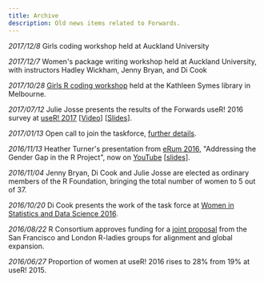 ```yaml
---
title: Archive
description: Old news items related to Forwards.
---
```

*2017/12/8* Girls coding workshop held at Auckland University

*2017/12/7* Women's package writing workshop held at Auckland University, with instructors Hadley Wickham, Jenny Bryan, and Di Cook

*2017/10/28* [Girls R coding workshop](https://forwards.github.io/blog/2017/11/20/girls-coding-workshop-melbourne/) held at the Kathleen Symes library in Melbourne.

*2017/07/12* Julie Josse presents the results of the Forwards useR! 2016 survey at [useR! 2017](https://user2017.brussels/) [[Video](https://channel9.msdn.com/events/useR-international-R-User-conferences/useR-International-R-User-2017-Conference/Diversity-of-the-R-Community?term=useR!%20diversity)] [[Slides](http://schd.ws/hosted_files/user2017/7d/useR%212017.pdf)].

*2017/01/13* Open call to join the taskforce, [further details](/blog/2017/01/13/call-to-join-forwards/).

*2016/11/13* Heather Turner's presentation from [eRum 2016](http://erum.ue.poznan.pl/), "Addressing the Gender Gap in the R Project", now on [YouTube](https://www.youtube.com/watch?v=fp6JY7cirww&list=PLCsJUtCRSFbejqCqAURNVOFFpoDCMeuO5) [[slides](http://rpubs.com/hturner/eRum2016)].

*2016/11/04* Jenny Bryan, Di Cook and Julie Josse are elected as ordinary members of the R Foundation, bringing the total number of women to 5 out of 37.

*2016/10/20* Di Cook presents the work of the task force at [Women in Statistics and Data Science 2016](https://ww2.amstat.org/meetings/wsds/2016/onlineprogram/AbstractDetails.cfm?AbstractID=303353).

*2016/08/22* R Consortium approves funding for a [joint proposal](https://www.r-consortium.org/blog/2016/08/22/the-r-consortium-funds-three-projects-in-july) from the San Francisco and London R-ladies groups for alignment and global expansion.

*2016/06/27* Proportion of women at useR! 2016 rises to 28% from 19% at useR! 2015.
